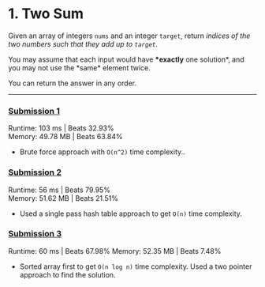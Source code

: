# 1. Two Sum

Given an array of integers `nums` and an integer `target`, return _indices of the two numbers such that they add up to `target`_.

You may assume that each input would have **\*exactly** one solution*, and you may not use the *same\* element twice.

You can return the answer in any order.

---

### [Submission 1](/easy/1-two-sum/1-two-sum-1.js)

Runtime: 103 ms | Beats 32.93%  
Memory: 49.78 MB | Beats 63.84%

- Brute force approach with `O(n^2)` time complexity..

### [Submission 2](/easy/1-two-sum/1-two-sum-2.js)

Runtime: 56 ms | Beats 79.95%  
Memory: 51.62 MB | Beats 21.51%

- Used a single pass hash table approach to get `O(n)` time complexity.

### [Submission 3](/easy/1-two-sum/1-two-sum-3.js)

Runtime: 60 ms | Beats 67.98%
Memory: 52.35 MB | Beats 7.48%

- Sorted array first to get `O(n log n)` time complexity. Used a two pointer approach to find the solution.
